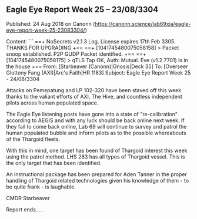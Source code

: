 ## Eagle Eye Report Week 25 &#8211; 23/08/3304

Published: 24 Aug 2018 on Canonn (https://canonn.science/lab69xia/eagle-eye-report-week-25-23083304/)

Content: ```
==+ NoSecrets v2.1.3 Log. License expires 17th Feb 3305. THANKS FOR UPGRADING +==
 ==+ [1041745480075058158] > Packet snoop established. P2P GUDP Packet identified. +==
 ==+ [1041745480075058175] > qTLS Tap OK, Auth: Mutual. Eve (v1.2.7701) is in the house +==
 From: [Starbeaver (Canonn)|Gnosis|Deck 35]
 To: [Overseer Gluttony Fang (AXI)|Arc's Faith|HR 1183]
 Subject: Eagle Eye Report Week 25 - 24/08/3304

Attacks on Pemepatung and LP 102-320 have been staved off this week thanks to the valiant efforts of AXI, The Hive, and countless independent pilots across human populated space.

The Eagle Eye listening posts have gone into a state of "re-calibration" according to AEGIS and with any luck should be back online next week. If they fail to come back online, Lab 69 will continue to survey and patrol the human populated bubble and inform pilots as to the possible whereabouts of the Thargoid fleets.

With this in mind, one target has been found of Thargoid interest this week using the patrol method. LHS 283 has all types of Thargoid vessel. This is the only target that has been identified.

An instructional package has been prepared for Aden Tanner in the proper handling of Thargoid related technologies given his knowledge of them - to be quite frank - is laughable.

CMDR Starbeaver

Report ends.....
```